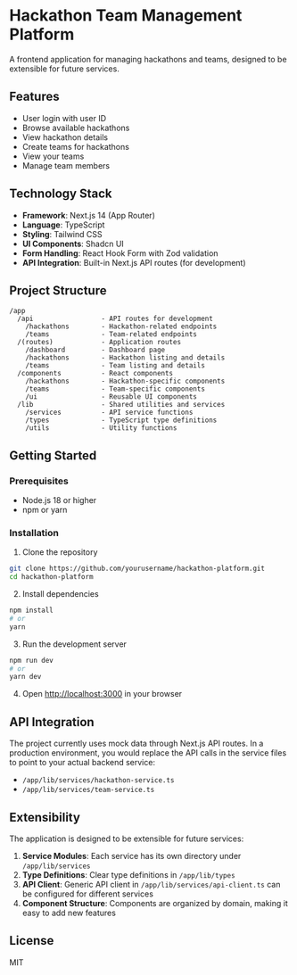 # Hackathon Team Management Platform

A frontend application for managing hackathons and teams, designed to be extensible for future services.

## Features

- User login with user ID
- Browse available hackathons
- View hackathon details
- Create teams for hackathons
- View your teams
- Manage team members

## Technology Stack

- **Framework**: Next.js 14 (App Router)
- **Language**: TypeScript
- **Styling**: Tailwind CSS
- **UI Components**: Shadcn UI
- **Form Handling**: React Hook Form with Zod validation
- **API Integration**: Built-in Next.js API routes (for development)

## Project Structure

```
/app
  /api                 - API routes for development
    /hackathons        - Hackathon-related endpoints
    /teams             - Team-related endpoints
  /(routes)            - Application routes
    /dashboard         - Dashboard page
    /hackathons        - Hackathon listing and details
    /teams             - Team listing and details
  /components          - React components
    /hackathons        - Hackathon-specific components
    /teams             - Team-specific components
    /ui                - Reusable UI components
  /lib                 - Shared utilities and services
    /services          - API service functions
    /types             - TypeScript type definitions
    /utils             - Utility functions
```

## Getting Started

### Prerequisites

- Node.js 18 or higher
- npm or yarn

### Installation

1. Clone the repository
```bash
git clone https://github.com/yourusername/hackathon-platform.git
cd hackathon-platform
```

2. Install dependencies
```bash
npm install
# or
yarn
```

3. Run the development server
```bash
npm run dev
# or
yarn dev
```

4. Open [http://localhost:3000](http://localhost:3000) in your browser

## API Integration

The project currently uses mock data through Next.js API routes. In a production environment, you would replace the API calls in the service files to point to your actual backend service:

- `/app/lib/services/hackathon-service.ts`
- `/app/lib/services/team-service.ts`

## Extensibility

The application is designed to be extensible for future services:

1. **Service Modules**: Each service has its own directory under `/app/lib/services`
2. **Type Definitions**: Clear type definitions in `/app/lib/types`
3. **API Client**: Generic API client in `/app/lib/services/api-client.ts` can be configured for different services
4. **Component Structure**: Components are organized by domain, making it easy to add new features

## License

MIT 